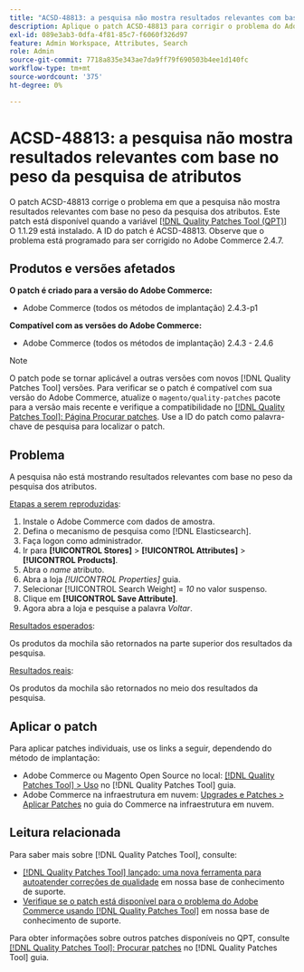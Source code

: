 ```yaml
---
title: "ACSD-48813: a pesquisa não mostra resultados relevantes com base no peso da pesquisa de atributos"
description: Aplique o patch ACSD-48813 para corrigir o problema do Adobe Commerce em que a pesquisa não está mostrando resultados relevantes com base no peso da pesquisa dos atributos.
exl-id: 089e3ab3-0dfa-4f81-85c7-f6060f326d97
feature: Admin Workspace, Attributes, Search
role: Admin
source-git-commit: 7718a835e343ae7da9ff79f690503b4ee1d140fc
workflow-type: tm+mt
source-wordcount: '375'
ht-degree: 0%

---
```


# ACSD-48813: a pesquisa não mostra resultados relevantes com base no peso da pesquisa de atributos

O patch ACSD-48813 corrige o problema em que a pesquisa não mostra resultados relevantes com base no peso da pesquisa dos atributos. Este patch está disponível quando a variável [[!DNL Quality Patches Tool (QPT)]](/help/announcements/adobe-commerce-announcements/magento-quality-patches-released-new-tool-to-self-serve-quality-patches.md) O 1.1.29 está instalado. A ID do patch é ACSD-48813. Observe que o problema está programado para ser corrigido no Adobe Commerce 2.4.7.

## Produtos e versões afetados

**O patch é criado para a versão do Adobe Commerce:**

* Adobe Commerce (todos os métodos de implantação) 2.4.3-p1

**Compatível com as versões do Adobe Commerce:**

* Adobe Commerce (todos os métodos de implantação) 2.4.3 - 2.4.6

>[!NOTE]
>
>O patch pode se tornar aplicável a outras versões com novos [!DNL Quality Patches Tool] versões. Para verificar se o patch é compatível com sua versão do Adobe Commerce, atualize o `magento/quality-patches` pacote para a versão mais recente e verifique a compatibilidade no [[!DNL Quality Patches Tool]: Página Procurar patches](https://experienceleague.adobe.com/tools/commerce-quality-patches/index.html). Use a ID do patch como palavra-chave de pesquisa para localizar o patch.

## Problema

A pesquisa não está mostrando resultados relevantes com base no peso da pesquisa dos atributos.

<u>Etapas a serem reproduzidas</u>:

1. Instale o Adobe Commerce com dados de amostra.
1. Defina o mecanismo de pesquisa como [!DNL Elasticsearch].
1. Faça logon como administrador.
1. Ir para **[!UICONTROL Stores]** > **[!UICONTROL Attributes]** > **[!UICONTROL Products]**.
1. Abra o *name* atributo.
1. Abra a loja *[!UICONTROL Properties]* guia.
1. Selecionar [!UICONTROL Search Weight] = *10* no valor suspenso.
1. Clique em **[!UICONTROL Save Attribute]**.
1. Agora abra a loja e pesquise a palavra *Voltar*.

<u>Resultados esperados</u>:

Os produtos da mochila são retornados na parte superior dos resultados da pesquisa.

<u>Resultados reais</u>:

Os produtos da mochila são retornados no meio dos resultados da pesquisa.

## Aplicar o patch

Para aplicar patches individuais, use os links a seguir, dependendo do método de implantação:

* Adobe Commerce ou Magento Open Source no local: [[!DNL Quality Patches Tool] > Uso](https://experienceleague.adobe.com/docs/commerce-operations/tools/quality-patches-tool/usage.html) no [!DNL Quality Patches Tool] guia.
* Adobe Commerce na infraestrutura em nuvem: [Upgrades e Patches > Aplicar Patches](https://experienceleague.adobe.com/docs/commerce-cloud-service/user-guide/develop/upgrade/apply-patches.html) no guia do Commerce na infraestrutura em nuvem.

## Leitura relacionada

Para saber mais sobre [!DNL Quality Patches Tool], consulte:

* [[!DNL Quality Patches Tool] lançado: uma nova ferramenta para autoatender correções de qualidade](/help/announcements/adobe-commerce-announcements/magento-quality-patches-released-new-tool-to-self-serve-quality-patches.md) em nossa base de conhecimento de suporte.
* [Verifique se o patch está disponível para o problema do Adobe Commerce usando [!DNL Quality Patches Tool]](/help/support-tools/patches-available-in-qpt-tool/check-patch-for-magento-issue-with-magento-quality-patches.md) em nossa base de conhecimento de suporte.

Para obter informações sobre outros patches disponíveis no QPT, consulte [[!DNL Quality Patches Tool]: Procurar patches](https://experienceleague.adobe.com/tools/commerce-quality-patches/index.html) no [!DNL Quality Patches Tool] guia.
